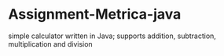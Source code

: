 # Assignment-Metrica-java
simple calculator written in Java; supports addition, subtraction, multiplication and division
